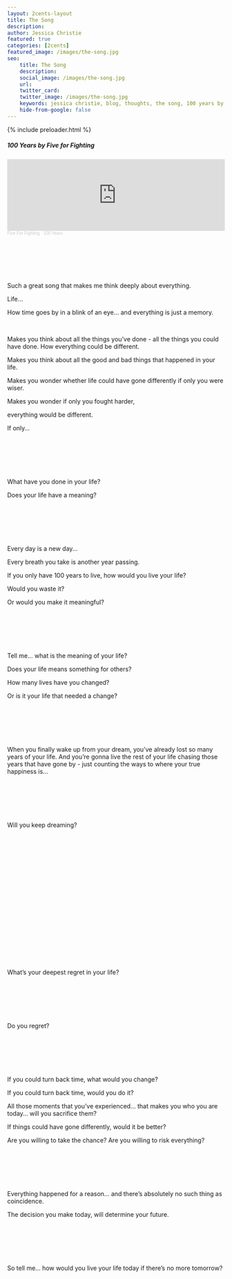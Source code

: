 ```yaml
---
layout: 2cents-layout
title: The Song
description:
author: Jessica Christie
featured: true
categories: [2cents]
featured_image: /images/the-song.jpg
seo:
    title: The Song
    description:
    social_image: /images/the-song.jpg
    url:
    twitter_card: 
    twitter_image: /images/the-song.jpg
    keywords: jessica christie, blog, thoughts, the song, 100 years by five for figthing, memory, different, life, wise, if only, the meaning of life, regret, dreaming, turn back timme, sacrifice, there's no tomorrow, risk
    hide-from-google: false
---
```


{% include preloader.html %}

##### 100 Years by Five for Fighting

<div>
    <iframe width="100%" height="166" scrolling="no" frameborder="no" allow="autoplay" src="https://w.soundcloud.com/player/?url=https%3A//api.soundcloud.com/tracks/188714007&color=%23d85838&auto_play=false&hide_related=false&show_comments=true&show_user=true&show_reposts=false&show_teaser=true"></iframe>
    <div style="font-size: 10px; color: #cccccc;line-break: anywhere;word-break: normal;overflow: hidden;white-space: nowrap;text-overflow: ellipsis; font-family: Interstate,Lucida Grande,Lucida Sans Unicode,Lucida Sans,Garuda,Verdana,Tahoma,sans-serif;font-weight: 100;"><a href="https://soundcloud.com/fiveforfighting" title="Five For Fighting" target="_blank" style="color: #cccccc; text-decoration: none;">Five For Fighting</a> · <a href="https://soundcloud.com/fiveforfighting/100-years" title="100 Years" target="_blank" style="color: #cccccc; text-decoration: none;">100 Years</a></div>
</div>

&nbsp;

&nbsp;

&nbsp;

Such a great song that makes me think deeply about everything.

Life…

How time goes by in a blink of an eye… and everything is just a memory.

&nbsp;

Makes you think about all the things you’ve done - all the things you could have done. How everything could be different.

Makes you think about all the good and bad things that happened in your life.

Makes you wonder whether life could have gone differently if only you were wiser.

Makes you wonder if only you fought harder,

everything would be different.

If only…

&nbsp;

&nbsp;

&nbsp;

What have you done in your life?

Does your life have a meaning?

&nbsp;

&nbsp;

&nbsp;

Every day is a new day…

Every breath you take is another year passing.

If you only have 100 years to live, how would you live your life?

Would you waste it?

Or would you make it meaningful?

&nbsp;

&nbsp;

&nbsp;

Tell me… what is the meaning of your life?

Does your life means something for others?

How many lives have you changed?

Or is it your life that needed a change?

&nbsp;

&nbsp;

&nbsp;

When you finally wake up from your dream, you’ve already lost so many years of your life. And you’re gonna live the rest of your life chasing those years that have gone by - just counting the ways to where your true happiness is…

&nbsp;

&nbsp;

&nbsp;

Will you keep dreaming?

&nbsp;

&nbsp;

&nbsp;

&nbsp;

&nbsp;

&nbsp;

&nbsp;

&nbsp;

&nbsp;

&nbsp;

What’s your deepest regret in your life?

&nbsp;

&nbsp;

&nbsp;

Do you regret?

&nbsp;

&nbsp;

&nbsp;

If you could turn back time, what would you change?

If you could turn back time, would you do it?

All those moments that you’ve experienced… that makes you who you are today… will you sacrifice them?

If things could have gone differently, would it be better?

Are you willing to take the chance? Are you willing to risk everything?

&nbsp;

&nbsp;

&nbsp;

Everything happened for a reason… and there’s absolutely no such thing as coincidence.

The decision you make today, will determine your future.

&nbsp;

&nbsp;

&nbsp;

So tell me… how would you live your life today if there’s no more tomorrow?

&nbsp;

&nbsp;

&nbsp;

&nbsp;

&nbsp;
